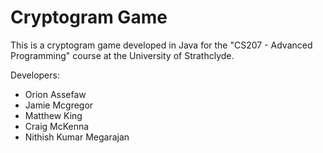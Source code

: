 # Cryptogram Game

This is a cryptogram game developed in Java for the "CS207 - Advanced Programming" course at the University of Strathclyde.



Developers:
*  Orion Assefaw
*  Jamie Mcgregor
*  Matthew King
*  Craig McKenna
*  Nithish Kumar Megarajan
